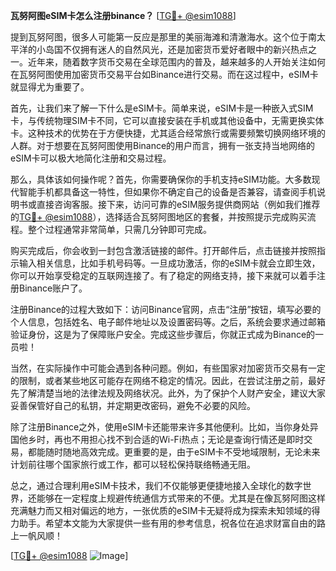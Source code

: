 **瓦努阿图eSIM卡怎么注册binance？** [[TG💪+ @esim1088](https://t.me/s/esim1088)]

提到瓦努阿图，很多人可能第一反应是那里的美丽海滩和清澈海水。这个位于南太平洋的小岛国不仅拥有迷人的自然风光，还是加密货币爱好者眼中的新兴热点之一。近年来，随着数字货币交易在全球范围内的普及，越来越多的人开始关注如何在瓦努阿图使用加密货币交易平台如Binance进行交易。而在这过程中，eSIM卡就显得尤为重要了。

首先，让我们来了解一下什么是eSIM卡。简单来说，eSIM卡是一种嵌入式SIM卡，与传统物理SIM卡不同，它可以直接安装在手机或其他设备中，无需更换实体卡。这种技术的优势在于方便快捷，尤其适合经常旅行或需要频繁切换网络环境的人群。对于想要在瓦努阿图使用Binance的用户而言，拥有一张支持当地网络的eSIM卡可以极大地简化注册和交易过程。

那么，具体该如何操作呢？首先，你需要确保你的手机支持eSIM功能。大多数现代智能手机都具备这一特性，但如果你不确定自己的设备是否兼容，请查阅手机说明书或直接咨询客服。接下来，访问可靠的eSIM服务提供商网站（例如我们推荐的[TG💪+ @esim1088](https://t.me/s/esim1088)），选择适合瓦努阿图地区的套餐，并按照提示完成购买流程。整个过程通常非常简单，只需几分钟即可完成。

购买完成后，你会收到一封包含激活链接的邮件。打开邮件后，点击链接并按照指示输入相关信息，比如手机号码等。一旦成功激活，你的eSIM卡就会立即生效，你可以开始享受稳定的互联网连接了。有了稳定的网络支持，接下来就可以着手注册Binance账户了。

注册Binance的过程大致如下：访问Binance官网，点击“注册”按钮，填写必要的个人信息，包括姓名、电子邮件地址以及设置密码等。之后，系统会要求通过邮箱验证身份，这是为了保障账户安全。完成这些步骤后，你就正式成为Binance的一员啦！

当然，在实际操作中可能会遇到各种问题。例如，有些国家对加密货币交易有一定的限制，或者某些地区可能存在网络不稳定的情况。因此，在尝试注册之前，最好先了解清楚当地的法律法规及网络状况。此外，为了保护个人财产安全，建议大家妥善保管好自己的私钥，并定期更改密码，避免不必要的风险。

除了注册Binance之外，使用eSIM卡还能带来许多其他便利。比如，当你身处异国他乡时，再也不用担心找不到合适的Wi-Fi热点；无论是查询行情还是即时交易，都能随时随地高效完成。更重要的是，由于eSIM卡不受地域限制，无论未来计划前往哪个国家旅行或工作，都可以轻松保持联络畅通无阻。

总之，通过合理利用eSIM卡技术，我们不仅能够更便捷地接入全球化的数字世界，还能够在一定程度上规避传统通信方式带来的不便。尤其是在像瓦努阿图这样充满魅力而又相对偏远的地方，一张优质的eSIM卡无疑将成为探索未知领域的得力助手。希望本文能为大家提供一些有用的参考信息，祝各位在追求财富自由的路上一帆风顺！

[[TG💪+ @esim1088](https://t.me/s/esim1088) ![Image](https://i.postimg.cc/4NQfJmqS/Snipaste-2025-05-13-00-14-12.png)]